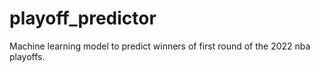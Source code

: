 # playoff_predictor
Machine learning model to predict winners of first round of the 2022 nba playoffs.
